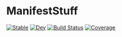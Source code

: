 # ManifestStuff

[![Stable](https://img.shields.io/badge/docs-stable-blue.svg)](https://bcbi.github.io/ManifestStuff.jl/stable)
[![Dev](https://img.shields.io/badge/docs-dev-blue.svg)](https://bcbi.github.io/ManifestStuff.jl/dev)
[![Build Status](https://github.com/bcbi/ManifestStuff.jl/workflows/CI/badge.svg)](https://github.com/bcbi/ManifestStuff.jl/actions)
[![Coverage](https://codecov.io/gh/bcbi/ManifestStuff.jl/branch/master/graph/badge.svg)](https://codecov.io/gh/bcbi/ManifestStuff.jl)

